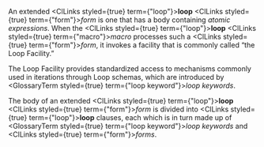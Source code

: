  



An extended <ClLinks styled={true} term={"loop"}><b>loop</b></ClLinks> <ClLinks styled={true} term={"form"}><i>form</i></ClLinks> is one that has a body containing *atomic expressions*. When the <ClLinks styled={true} term={"loop"}><b>loop</b></ClLinks> <ClLinks styled={true} term={"macro"}><i>macro</i></ClLinks> processes such a <ClLinks styled={true} term={"form"}><i>form</i></ClLinks>, it invokes a facility that is commonly called “the Loop Facility.” 



The Loop Facility provides standardized access to mechanisms commonly used in iterations through Loop schemas, which are introduced by <GlossaryTerm styled={true} term={"loop keyword"}><i>loop keywords</i></GlossaryTerm>. 



The body of an extended <ClLinks styled={true} term={"loop"}><b>loop</b></ClLinks> <ClLinks styled={true} term={"form"}><i>form</i></ClLinks> is divided into <ClLinks styled={true} term={"loop"}><b>loop</b></ClLinks> clauses, each which is in turn made up of <GlossaryTerm styled={true} term={"loop keyword"}><i>loop keywords</i></GlossaryTerm> and <ClLinks styled={true} term={"form"}><i>forms</i></ClLinks>. 



